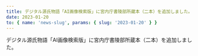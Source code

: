 ```yaml
---
title: デジタル源氏物語「AI画像検索版」に宮内庁書陵部所蔵本（二本）を追加しました。
date: 2023-01-20
to: { name: 'news-slug', params: { slug: '2023-01-20' } }
---
```


<div class="mb-5">
デジタル源氏物語「AI画像検索版」に宮内庁書陵部所蔵本（二本）を追加しました。
</div>
